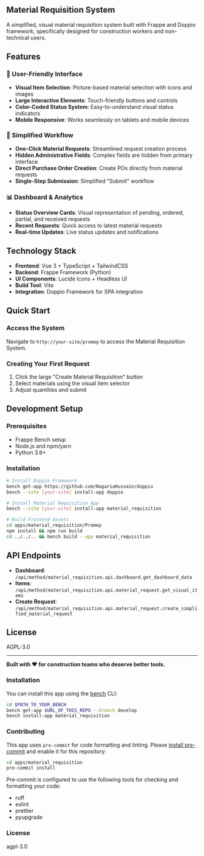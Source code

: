 ## Material Requisition System

A simplified, visual material requisition system built with Frappe and Doppio framework, specifically designed for construction workers and non-technical users.


## Features

### 🎯 User-Friendly Interface
- **Visual Item Selection**: Picture-based material selection with icons and images
- **Large Interactive Elements**: Touch-friendly buttons and controls
- **Color-Coded Status System**: Easy-to-understand visual status indicators
- **Mobile Responsive**: Works seamlessly on tablets and mobile devices

### 🚀 Simplified Workflow
- **One-Click Material Requests**: Streamlined request creation process
- **Hidden Administrative Fields**: Complex fields are hidden from primary interface
- **Direct Purchase Order Creation**: Create POs directly from material requests
- **Single-Step Submission**: Simplified "Submit" workflow

### 📊 Dashboard & Analytics
- **Status Overview Cards**: Visual representation of pending, ordered, partial, and received requests
- **Recent Requests**: Quick access to latest material requests
- **Real-time Updates**: Live status updates and notifications

## Technology Stack

- **Frontend**: Vue 3 + TypeScript + TailwindCSS
- **Backend**: Frappe Framework (Python)
- **UI Components**: Lucide Icons + Headless UI
- **Build Tool**: Vite
- **Integration**: Doppio Framework for SPA integration

## Quick Start

### Access the System
Navigate to `http://your-site/promep` to access the Material Requisition System.

### Creating Your First Request
1. Click the large "Create Material Requisition" button
2. Select materials using the visual item selector
3. Adjust quantities and submit

## Development Setup

### Prerequisites
- Frappe Bench setup
- Node.js and npm/yarn
- Python 3.8+

### Installation
```bash
# Install Doppio Framework
bench get-app https://github.com/NagariaHussain/doppio
bench --site [your-site] install-app doppio

# Install Material Requisition App
bench --site [your-site] install-app material_requisition

# Build Frontend Assets
cd apps/material_requisition/Promep
npm install && npm run build
cd ../../.. && bench build --app material_requisition
```

## API Endpoints

- **Dashboard**: `/api/method/material_requisition.api.dashboard.get_dashboard_data`
- **Items**: `/api/method/material_requisition.api.material_request.get_visual_items`
- **Create Request**: `/api/method/material_requisition.api.material_request.create_simplified_material_request`

## License

AGPL-3.0

---

**Built with ❤️ for construction teams who deserve better tools.**

### Installation

You can install this app using the [bench](https://github.com/frappe/bench) CLI:

```bash
cd $PATH_TO_YOUR_BENCH
bench get-app $URL_OF_THIS_REPO --branch develop
bench install-app material_requisition
```

### Contributing

This app uses `pre-commit` for code formatting and linting. Please [install pre-commit](https://pre-commit.com/#installation) and enable it for this repository:

```bash
cd apps/material_requisition
pre-commit install
```

Pre-commit is configured to use the following tools for checking and formatting your code:

- ruff
- eslint
- prettier
- pyupgrade

### License

agpl-3.0
